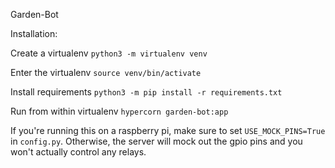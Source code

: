 Garden-Bot

Installation:

Create a virtualenv
`python3 -m virtualenv venv`

Enter the virtualenv
`source venv/bin/activate`

Install requirements
`python3 -m pip install -r requirements.txt`

Run from within virtualenv
`hypercorn garden-bot:app`

If you're running this on a raspberry pi, make sure to set `USE_MOCK_PINS=True` in `config.py`.  Otherwise, the server will mock out the gpio pins and you won't actually control any relays.
